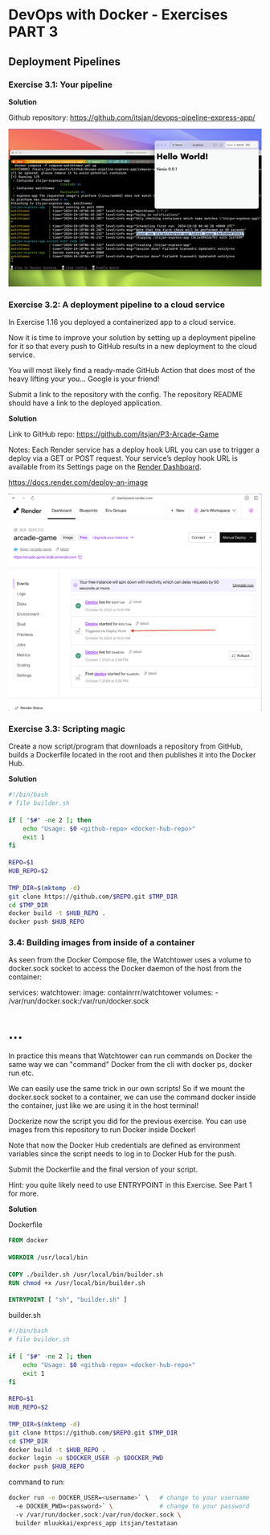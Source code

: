 # DevOps with Docker - Exercises PART 3

## Deployment Pipelines

### Exercise 3.1: Your pipeline

**Solution**

Github repository: <https://github.com/itsjan/devops-pipeline-express-app/>

![screenshot](ex3_1.png)

### Exercise 3.2: A deployment pipeline to a cloud service
In Exercise 1.16 you deployed a containerized app to a cloud service.

Now it is time to improve your solution by setting up a deployment pipeline for it so that every push to GitHub results in a new deployment to the cloud service.

You will most likely find a ready-made GitHub Action that does most of the heavy lifting your you... Google is your friend!

Submit a link to the repository with the config. The repository README should have a link to the deployed application.




**Solution**

Link to GitHub repo: <https://github.com/itsjan/P3-Arcade-Game>

Notes: 
Each Render service has a deploy hook URL you can use to trigger a deploy via a GET or POST request. Your service’s deploy hook URL is available from its Settings page on the [Render Dashboard](https://dashboard.render.com/).

<https://docs.render.com/deploy-an-image>

![screenshot](ex3_2.png)


### Exercise 3.3: Scripting magic
Create a now script/program that downloads a repository from GitHub, builds a Dockerfile located in the root and then publishes it into the Docker Hub.

**Solution**


```bash
#!/bin/bash
# file builder.sh

if [ "$#" -ne 2 ]; then
    echo "Usage: $0 <github-repo> <docker-hub-repo>"
    exit 1
fi

REPO=$1
HUB_REPO=$2

TMP_DIR=$(mktemp -d)
git clone https://github.com/$REPO.git $TMP_DIR
cd $TMP_DIR
docker build -t $HUB_REPO .
docker push $HUB_REPO
```

### 3.4: Building images from inside of a container
As seen from the Docker Compose file, the Watchtower uses a volume to docker.sock socket to access the Docker daemon of the host from the container:

services:
watchtower:
  image: containrrr/watchtower
  volumes:
    - /var/run/docker.sock:/var/run/docker.sock
  # ...

In practice this means that Watchtower can run commands on Docker the same way we can "command" Docker from the cli with docker ps, docker run etc.

We can easily use the same trick in our own scripts! So if we mount the docker.sock socket to a container, we can use the command docker inside the container, just like we are using it in the host terminal!

Dockerize now the script you did for the previous exercise. You can use images from this repository to run Docker inside Docker!


Note that now the Docker Hub credentials are defined as environment variables since the script needs to log in to Docker Hub for the push.

Submit the Dockerfile and the final version of your script.

Hint: you quite likely need to use ENTRYPOINT in this Exercise. See Part 1 for more.

**Solution**

Dockerfile
```dockerfile
FROM docker

WORKDIR /usr/local/bin

COPY ./builder.sh /usr/local/bin/builder.sh
RUN chmod +x /usr/local/bin/builder.sh

ENTRYPOINT [ "sh", "builder.sh" ]

```

builder.sh
```sh
#!/bin/bash
# file builder.sh

if [ "$#" -ne 2 ]; then
    echo "Usage: $0 <github-repo> <docker-hub-repo>"
    exit 1
fi

REPO=$1
HUB_REPO=$2

TMP_DIR=$(mktemp -d)
git clone https://github.com/$REPO.git $TMP_DIR
cd $TMP_DIR
docker build -t $HUB_REPO .
docker login -u $DOCKER_USER -p $DOCKER_PWD
docker push $HUB_REPO
```
command to run:

```bash
docker run -e DOCKER_USER=<username>` \   # change to your username
  -e DOCKER_PWD=<password>` \             # change to your password
  -v /var/run/docker.sock:/var/run/docker.sock \
  builder mluukkai/express_app itsjan/testataan
```
